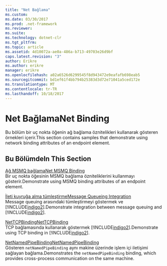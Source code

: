 ```yaml
---
title: "Net Bağlama"
ms.custom: 
ms.date: 03/30/2017
ms.prod: .net-framework
ms.reviewer: 
ms.suite: 
ms.technology: dotnet-clr
ms.tgt_pltfrm: 
ms.topic: article
ms.assetid: 4d10072a-ae0a-486a-b713-49703e26d9bf
caps.latest.revision: "3"
author: Erikre
ms.author: erikre
manager: erikre
ms.openlocfilehash: a02a6526d6299545f8d943472e9eafafb698eab5
ms.sourcegitcommit: bd1ef61f4bb794b25383d3d72e71041a5ced172e
ms.translationtype: MT
ms.contentlocale: tr-TR
ms.lasthandoff: 10/18/2017
---
```

# <a name="net-binding"></a><span data-ttu-id="a401d-102">Net Bağlama</span><span class="sxs-lookup"><span data-stu-id="a401d-102">Net Binding</span></span>
<span data-ttu-id="a401d-103">Bu bölüm bir uç nokta öğenin ağ bağlama öznitelikleri kullanarak gösteren örnekleri içerir.</span><span class="sxs-lookup"><span data-stu-id="a401d-103">This section contains samples that demonstrate using network binding attributes of an endpoint element.</span></span>  
  
## <a name="in-this-section"></a><span data-ttu-id="a401d-104">Bu Bölümde</span><span class="sxs-lookup"><span data-stu-id="a401d-104">In This Section</span></span>  
 [<span data-ttu-id="a401d-105">Ağ MSMQ bağlama</span><span class="sxs-lookup"><span data-stu-id="a401d-105">Net MSMQ Binding</span></span>](../../../../docs/framework/wcf/samples/net-msmq-binding.md)  
 <span data-ttu-id="a401d-106">Bir uç nokta öğesinin MSMQ bağlama özniteliklerini kullanmayı gösterir.</span><span class="sxs-lookup"><span data-stu-id="a401d-106">Demonstrate using MSMQ binding attributes of an endpoint element.</span></span>  
  
 [<span data-ttu-id="a401d-107">İleti kuyruğa alma tümleştirme</span><span class="sxs-lookup"><span data-stu-id="a401d-107">Message Queueing Integration</span></span>](../../../../docs/framework/wcf/samples/message-queueing-integration.md)  
 <span data-ttu-id="a401d-108">Message queuing arasındaki tümleştirmeyi göstermek ve [!INCLUDE[indigo2](../../../../includes/indigo2-md.md)].</span><span class="sxs-lookup"><span data-stu-id="a401d-108">Demonstrate integration between message queuing and [!INCLUDE[indigo2](../../../../includes/indigo2-md.md)].</span></span>  
  
 [<span data-ttu-id="a401d-109">NetTCPBinding</span><span class="sxs-lookup"><span data-stu-id="a401d-109">NetTCPBinding</span></span>](../../../../docs/framework/wcf/samples/nettcpbinding.md)  
 <span data-ttu-id="a401d-110">TCP bağlamasında kullanarak göstermek [!INCLUDE[indigo2](../../../../includes/indigo2-md.md)].</span><span class="sxs-lookup"><span data-stu-id="a401d-110">Demonstrate using TCP binding in [!INCLUDE[indigo2](../../../../includes/indigo2-md.md)].</span></span>  
  
 [<span data-ttu-id="a401d-111">NetNamedPipeBinding</span><span class="sxs-lookup"><span data-stu-id="a401d-111">NetNamedPipeBinding</span></span>](../../../../docs/framework/wcf/samples/netnamedpipebinding.md)  
 <span data-ttu-id="a401d-112">Gösteren `netNamedPipeBinding` aynı makine üzerinde işlem içi iletişimi sağlayan bağlama.</span><span class="sxs-lookup"><span data-stu-id="a401d-112">Demonstrates the `netNamedPipeBinding` binding, which provides cross-process communication on the same machine.</span></span>
